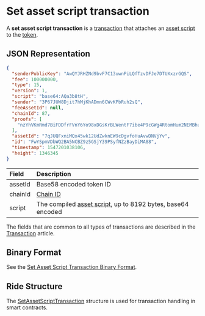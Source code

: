 # Set asset script transaction

A **set asset script transaction** is a [transaction](/en/blockchain/transaction/) that attaches an [asset script](/en/ride/script/script-types/asset-script) to the [token](/en/blockchain/token/).

## JSON Representation

```json
{
  "senderPublicKey": "AwQYJRHZNd9bvF7C13uwnPiLQfTzvDFJe7DTUXxzrGQS",
  "fee": 100000000,
  "type": 15,
  "version": 1,
  "script": "base64:AQa3b8tH",
  "sender": "3P67JUW8Djit7hMjKhADmn6CWvKPbRuh2sQ",
  "feeAssetId": null,
  "chainId": 87,
  "proofs": [
    "nzYhVKmRmd7BiFDDfrFVnY6Yo98xDGsKrBLWentF7ibe4P9cGWg4RtomHum2NEMBhuyZb5yjThcW7vsCLg7F8NQ"
  ],
  "assetId": "7qJUQFxniMQx45wk12UdZwknEW9cDgvfoHuAvwDNVjYv",
  "id": "FwYSpmVDbWQ2BA5NCBZ9z5GSjY39PSyfNZzBayDiMA88",
  "timestamp": 1547201038106,
  "height": 1346345
}
```

| Field | Description |
| :--- | :--- |
| assetId | Base58 encoded token ID |
| chainId | [Chain ID](/en/blockchain/blockchain-network/chain-id) |
| script | The compiled [asset script](/en/ride/script/script-types/asset-script), up to 8192 bytes, base64 encoded |

The fields that are common to all types of transactions are described in the [Transaction](/en/blockchain/transaction/#json-representation) article.

## Binary Format

See the [Set Asset Script Transaction Binary Format](/en/blockchain/binary-format/transaction-binary-format/set-asset-script-transaction-binary-format).

## Ride Structure

The [SetAssetScriptTransaction](/en/ride/structures/transaction-structures/set-asset-script-transaction) structure is used for transaction handling in smart contracts.
